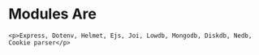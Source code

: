 # Modules Are 
    <p>Express, Dotenv, Helmet, Ejs, Joi, Lowdb, Mongodb, Diskdb, Nedb, Cookie parser</p>
